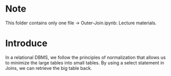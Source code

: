# Note
This folder contains only one file -> Outer-Join.ipynb: Lecture materials.
# Introduce
In a relational DBMS, we follow the principles of normalization that allows us to minimize the large tables into small tables. By using a select statement in Joins, we can retrieve the big table back.
